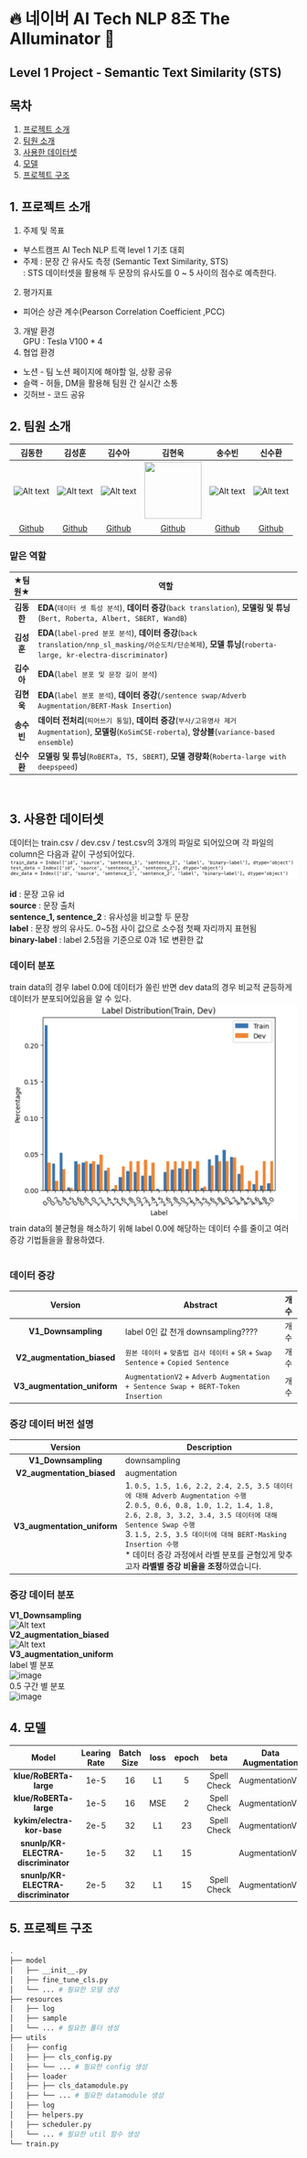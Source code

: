 # 🔥 네이버 AI Tech NLP 8조 The AIluminator 🌟
## Level 1 Project - Semantic Text Similarity (STS)

## 목차
1. [프로젝트 소개](#1-프로젝트-소개)
2. [팀원 소개](#2-팀원-소개)
3. [사용한 데이터셋](#3-사용한-데이터셋)
4. [모델](#4-모델)
5. [프로젝트 구조](#5-프로젝트-구조)

## 1. 프로젝트 소개
1. 주제 및 목표 <br>
- 부스트캠프 AI Tech NLP 트랙 level 1 기초 대회
- 주제 : 문장 간 유사도 측정 (Semantic Text Similarity, STS)    
      : STS 데이터셋을 활용해 두 문장의 유사도를 0 ~ 5 사이의 점수로 예측한다.  
2. 평가지표 <br>
- 피어슨 상관 계수(Pearson Correlation Coefficient ,PCC)
3. 개발 환경 <br>
GPU : Tesla V100 * 4
4. 협업 환경 <br>
- 노션 - 팀 노션 페이지에 해야할 일, 상황 공유    
- 슬랙 - 허들, DM을 활용해 팀원 간 실시간 소통   
- 깃허브 - 코드 공유

## 2. 팀원 소개
|김동한|김성훈|김수아|김현욱|송수빈|신수환|
|:--:|:--:|:--:|:--:|:--:|:--:|
|![Alt text](./markdownimg/image-3.png)|![Alt text]()|![Alt text]()|<img src="https://github.com/user-attachments/assets/c90f4226-3bea-41d9-8b28-4d6227c1d254" width="100" height="100" />|![Alt text]()|![Alt text]()|
|[Github]()|[Github]()|[Github](https://github.com/tndkkim)|[Github](https://github.com/hwk9764)|[Github]()|[Github]()|

### 맡은 역할
|**★팀원★**|**역할**|
|:--:|--|
|**김동한**| **EDA**(`데이터 셋 특성 분석`), **데이터 증강**(`back translation`), **모델링 및 튜닝**(`Bert, Roberta, Albert, SBERT, WandB`)|
|**김성훈**| **EDA**(`label-pred 분포 분석`), **데이터 증강**(`back translation/nnp_sl_masking/어순도치/단순복제`), **모델 튜닝**(`roberta-large, kr-electra-discriminator`)|
|**김수아**| **EDA**(`label 분포 및 문장 길이 분석`)
|**김현욱**| **EDA**(`label 분포 분석`), **데이터 증강**(`/sentence swap/Adverb Augmentation/BERT-Mask Insertion`)|
|**송수빈**| **데이터 전처리**(`띄어쓰기 통일`), **데이터 증강**(`부사/고유명사 제거 Augmentation`), **모델링**(`KoSimCSE-roberta`), **앙상블**(`variance-based ensemble`)|
|**신수환**| **모델링 및 튜닝**(`RoBERTa, T5, SBERT`), **모델 경량화**(`Roberta-large with deepspeed`)|

<br>

## 3. 사용한 데이터셋
데이터는 train.csv / dev.csv / test.csv의 3개의 파일로 되어있으며 각 파일의 column은 다음과 같이 구성되어있다. <br>
![Alt text](./markdownimg/data_column.png)  

**id** : 문장 고유 id <br>
**source** : 문장 출처 <br>
**sentence_1, sentence_2** : 유사성을 비교할 두 문장 <br>
**label** : 문장 쌍의 유사도. 0~5점 사이 값으로 소수점 첫째 자리까지 표현됨 <br>
**binary-label** : label 2.5점을 기준으로 0과 1로 변환한 값 <br>

### 데이터 분포
train data의 경우 label 0.0에 데이터가 쏠린 반면 dev data의 경우 비교적 균등하게 데이터가 분포되어있음을 알 수 있다. <br>
![Alt text](./markdownimg/train_dev_state.png)  
train data의 불균형을 해소하기 위해 label 0.0에 해당하는 데이터 수를 줄이고 여러 증강 기법들을을 활용하였다. <br>
<br>

### 데이터 증강
|**Version**|**Abstract**|**개수**|
|:--:|--|:--:|
|**V1_Downsampling**|label 0인 값 천개 downsampling????|개수|
|**V2_augmentation_biased**|`원본 데이터` + `맞춤법 검사 데이터` + `SR` + `Swap Sentence` + `Copied Sentence`|개수|
|**V3_augmentation_uniform**|`AugmentationV2` + `Adverb Augmentation + Sentence Swap + BERT-Token Insertion`|개수|

### 증강 데이터 버전 설명
|**Version**|**Description**|
|:--:|--|
|**V1_Downsampling** | downsampling |
|**V2_augmentation_biased**| augmentation|
|**V3_augmentation_uniform**|1. `0.5, 1.5, 1.6, 2.2, 2.4, 2.5, 3.5 데이터에 대해 Adverb Augmentation 수행` <br> 2. `0.5, 0.6, 0.8, 1.0, 1.2, 1.4, 1.8, 2.6, 2.8, 3, 3.2, 3.4, 3.5 데이터에 대해 Sentence Swap 수행` <br> 3. `1.5, 2.5, 3.5 데이터에 대해 BERT-Masking Insertion 수행` <br> * 데이터 증강 과정에서 라벨 분포를 균형있게 맞추고자 **라벨별 증강 비율을 조정**하였습니다.|

### 증강 데이터 분포
**V1_Downsampling**
<br>
![Alt text](./markdownimg/image-9.png)
<br>
**V2_augmentation_biased**
<br>
![Alt text](./markdownimg/image-9.png)
<br>
**V3_augmentation_uniform**
<br>
label 별 분포
<br>
![image](https://github.com/user-attachments/assets/4bac99f6-5b77-465a-8d34-6fb30441bc6e)
<br>
0.5 구간 별 분포
<br>
![image](https://github.com/user-attachments/assets/2518d00a-0b11-4ccb-9eba-709bac30ff76)
<br>

## 4. 모델
|**Model**|**Learing Rate**|**Batch Size**|**loss**|**epoch**|**beta**|**Data Augmentation**|**Public Pearson**|**Ensemble Weight**|
|:--:|:--:|:--:|:--:|:--:|:--:|:--:|:--:|:--:|
|**klue/RoBERTa-large**|1e-5|16|L1|5|Spell Check|AugmentationV2|0.9125|0.9125|
|**klue/RoBERTa-large**|1e-5|16|MSE|2|Spell Check|AugmentationV3|0.9166|0.9166|
|**kykim/electra-kor-base**|2e-5|32|L1|23|Spell Check|AugmentationV2|0.9216|0.9216|
|**snunlp/KR-ELECTRA-discriminator**|1e-5|32|L1|15||AugmentationV1|0.9179|0.9179|
|**snunlp/KR-ELECTRA-discriminator**|2e-5|32|L1|15|Spell Check|AugmentationV2|0.9217|0.9217|


## 5. 프로젝트 구조
```sh
.
├── model
│   ├── __init__.py
│   ├── fine_tune_cls.py
│   └── ... # 필요한 모델 생성
├── resources
│   ├── log
│   ├── sample
│   └── ... # 필요한 폴더 생성
├── utils
│   ├── config
│   ├── ├── cls_config.py
│   ├── └── ... # 필요한 config 생성
│   ├── loader
│   ├── ├── cls_datamodule.py
│   ├── └── ... # 필요한 datamodule 생성
│   ├── log
│   ├── helpers.py
│   ├── scheduler.py
│   └── ... # 필요한 util 함수 생성
└── train.py 
```
